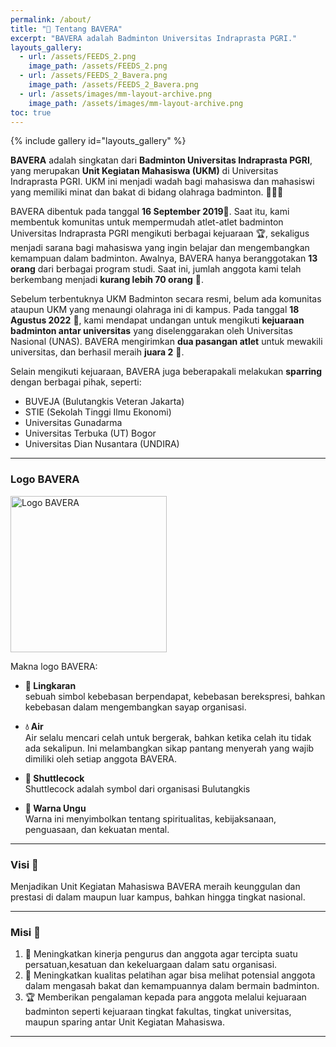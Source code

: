 ```yaml
---
permalink: /about/
title: "🏸 Tentang BAVERA"
excerpt: "BAVERA adalah Badminton Universitas Indraprasta PGRI."
layouts_gallery:
  - url: /assets/FEEDS_2.png
    image_path: /assets/FEEDS_2.png
  - url: /assets/FEEDS_2_Bavera.png
    image_path: /assets/FEEDS_2_Bavera.png
  - url: /assets/images/mm-layout-archive.png
    image_path: /assets/images/mm-layout-archive.png
toc: true
---
```


{% include gallery id="layouts_gallery" %}


**BAVERA** adalah singkatan dari **Badminton Universitas Indraprasta PGRI**, yang merupakan **Unit Kegiatan Mahasiswa (UKM)** di Universitas Indraprasta PGRI. UKM ini menjadi wadah bagi mahasiswa dan mahasiswi yang memiliki minat dan bakat di bidang olahraga badminton. 🧑‍🎓🏸

BAVERA dibentuk pada tanggal **16 September 2019**📅. Saat itu, kami membentuk komunitas untuk mempermudah atlet-atlet badminton Universitas Indraprasta PGRI mengikuti berbagai kejuaraan 🏆, sekaligus menjadi sarana bagi mahasiswa yang ingin belajar dan mengembangkan kemampuan dalam badminton. Awalnya, BAVERA hanya beranggotakan **13 orang** dari berbagai program studi. Saat ini, jumlah anggota kami telah berkembang menjadi **kurang lebih 70 orang** 🙌.

Sebelum terbentuknya UKM Badminton secara resmi, belum ada komunitas ataupun UKM yang menaungi olahraga ini di kampus. Pada tanggal **18 Agustus 2022** 📅, kami mendapat undangan untuk mengikuti **kejuaraan badminton antar universitas** yang diselenggarakan oleh Universitas Nasional (UNAS). BAVERA mengirimkan **dua pasangan atlet** untuk mewakili universitas, dan berhasil meraih **juara 2** 🥈.

Selain mengikuti kejuaraan, BAVERA juga beberapakali melakukan **sparring** dengan berbagai pihak, seperti:
* BUVEJA (Bulutangkis Veteran Jakarta)
* STIE (Sekolah Tinggi Ilmu Ekonomi)
* Universitas Gunadarma
* Universitas Terbuka (UT) Bogor
* Universitas Dian Nusantara (UNDIRA)

---

### Logo BAVERA

<img src="/web-bavera/assets/logo_bavera.jpg" alt="Logo BAVERA" width="250">

Makna logo BAVERA:

* **🔵 Lingkaran**  
sebuah simbol kebebasan berpendapat, kebebasan berekspresi, bahkan kebebasan dalam mengembangkan sayap organisasi.

* **💧 Air**  
Air selalu mencari celah untuk bergerak, bahkan ketika celah itu tidak ada sekalipun. Ini melambangkan sikap pantang menyerah yang wajib dimiliki oleh setiap anggota BAVERA.

* **🏸 Shuttlecock**  
Shuttlecock adalah symbol dari organisasi Bulutangkis

* **💜 Warna Ungu**  
Warna ini menyimbolkan tentang spiritualitas, kebijaksanaan, penguasaan, dan kekuatan mental.

---

### Visi 🎯

Menjadikan Unit Kegiatan Mahasiswa BAVERA meraih keunggulan dan prestasi di dalam
maupun luar kampus, bahkan hingga tingkat nasional.

---

### Misi 🚀
1. 💪 Meningkatkan kinerja pengurus dan anggota agar tercipta suatu persatuan,kesatuan dan kekeluargaan dalam satu organisasi.
2. 🏸 Meningkatkan kualitas pelatihan agar bisa melihat potensial anggota dalam mengasah bakat dan kemampuannya dalam bermain badminton.
3. 🏆 Memberikan pengalaman kepada para anggota melalui kejuaraan badminton seperti kejuaraan tingkat fakultas, tingkat universitas, maupun sparing antar Unit Kegiatan Mahasiswa.

---
